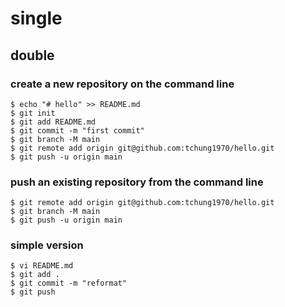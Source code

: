 # single #
## double ##
### create a new repository on the command line
	$ echo "# hello" >> README.md
	$ git init
	$ git add README.md
	$ git commit -m "first commit"
	$ git branch -M main
	$ git remote add origin git@github.com:tchung1970/hello.git
	$ git push -u origin main

### push an existing repository from the command line
	$ git remote add origin git@github.com:tchung1970/hello.git
	$ git branch -M main
	$ git push -u origin main

### simple version
	$ vi README.md            
	$ git add .
	$ git commit -m "reformat"
	$ git push
